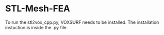 # STL-Mesh-FEA

To run the stl2vox_cpp.py, VOXSURF needs to be installed. The installation instuction is inside the .py file.
